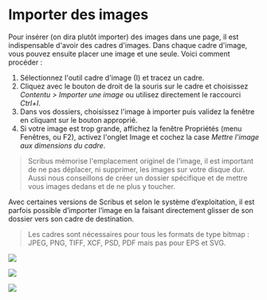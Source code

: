 # Importer des images

Pour insérer (on dira plutôt importer) des images dans une page, il est indispensable d'avoir des cadres d'images. Dans chaque cadre d'image, vous pouvez ensuite placer une image et une seule. Voici comment procéder :

1. Sélectionnez l'outil cadre d'image (I) et tracez un cadre.
2. Cliquez avec le bouton de droit de la souris sur le cadre et choisissez _Contentu > Importer une image_ ou utilisez directement le raccourci _Ctrl+I_.
3. Dans vos dossiers, choisissez l'image à importer puis validez la fenêtre en cliquant sur le bouton approprié.
4. Si votre image est trop grande, affichez la fenêtre Propriétés (menu Fenêtres, ou F2), activez l'onglet Image et cochez la case _Mettre l'image aux dimensions du cadre_.

> Scribus mémorise l'emplacement originel de l'image, il est important de ne pas déplacer, ni supprimer, les images sur votre disque dur.  Aussi nous conseillons de créer un dossier spécifique et de mettre vous images dedans et de ne plus y toucher.

Avec certaines versions de Scribus et selon le système d’exploitation, il est parfois possible d’importer l’image en la faisant directement glisser de son dossier vers son cadre de destination.

> Les cadres sont nécessaires pour tous les formats de type bitmap :
> JPEG, PNG, TIFF, XCF, PSD, PDF
> mais pas pour
> EPS et SVG.

![](create-frame-fr.jpg)

![](get-image-fr.jpg)

![](automatic-scale-fr.jpg)
